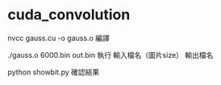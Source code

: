 # cuda_convolution

nvcc gauss.cu -o gauss.o 編譯


./gauss.o 6000.bin out.bin 執行 輸入檔名（圖片size） 輸出檔名


python showbit.py 確認結果
